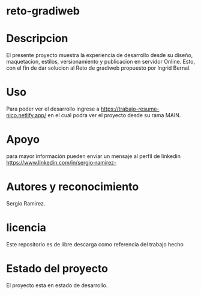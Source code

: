 # reto-gradiweb

# Descripcion

El presente proyecto muestra la experiencia de desarrollo desde su diseño,
maquetacion, estilos, versionamiento y publicacion en servidor Online.
Esto, con el fin de dar solucion al Reto de gradiweb propuesto por  Ingrid Bernal.

# Uso

Para poder ver el desarrollo ingrese a https://trabajo-resume-nico.netlify.app/
en el cual podra ver el proyecto desde su rama MAIN.

# Apoyo

para mayor información pueden enviar un mensaje al perfil de linkedin
https://www.linkedin.com/in/sergio-ramirez-

# Autores y reconocimiento

Sergio Ramirez.

# licencia

Este repositorio es de libre descarga como referencia del trabajo hecho

# Estado del proyecto

El proyecto esta en estado de desarrollo.